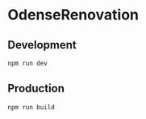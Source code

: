 # OdenseRenovation

## Development

```bash
npm run dev
```

## Production

```bash
npm run build
```

